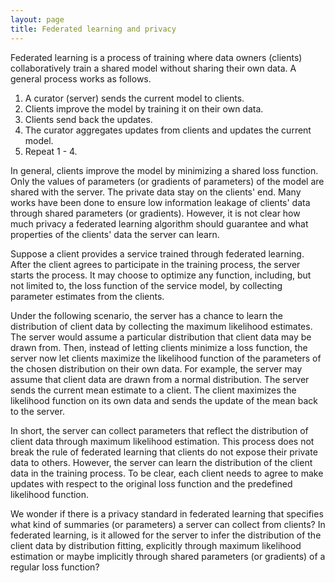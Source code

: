```yaml
---
layout: page
title: Federated learning and privacy
---
```


Federated learning is a process of training where data owners (clients) collaboratively train a shared model without sharing their own data. A general process works as follows. 

1. A curator (server) sends the current model to clients.
2. Clients improve the model by training it on their own data.
3. Clients send back the updates.
4. The curator aggregates updates from clients and updates the current model.
5. Repeat 1 - 4.

In general, clients improve the model by minimizing a shared loss function. Only the values of parameters (or gradients of parameters) of the model are shared with the server. The private data stay on the clients' end. Many works have been done to ensure low information leakage of clients' data through shared parameters (or gradients). However, it is not clear how much privacy a federated learning algorithm should guarantee and what properties of the clients' data the server can learn. 

Suppose a client provides a service trained through federated learning. After the client agrees to participate in the training process, the server starts the process. It may choose to optimize any function, including, but not limited to, the loss function of the service model, by collecting parameter estimates from the clients. 

Under the following scenario, the server has a chance to learn the distribution of client data by collecting the maximum likelihood estimates. The server would assume a particular distribution that client data may be drawn from. Then, instead of letting clients minimize a loss function, the server now let clients maximize the likelihood function of the parameters of the chosen distribution on their own data. For example, the server may assume that client data are drawn from a normal distribution. The server sends the current mean estimate to a client. The client maximizes the likelihood function on its own data and sends the update of the mean back to the server. 

In short, the server can collect parameters that reflect the distribution of client data through maximum likelihood estimation. This process does not break the rule of federated learning that clients do not expose their private data to others. However, the server can learn the distribution of the client data in the training process. To be clear, each client needs to agree to make updates with respect to the original loss function and the predefined likelihood function.

We wonder if there is a privacy standard in federated learning that specifies what kind of summaries (or parameters) a server can collect from clients? In federated learning, is it allowed for the server to infer the distribution of the client data by distribution fitting, explicitly through maximum likelihood estimation or maybe implicitly through shared parameters (or gradients) of a regular loss function?
